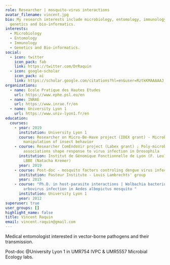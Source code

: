 ```yaml
---
role: Researcher | mosquito-virus interactions
avatar_filename: vincent.jpg
bio: My research interests include microbiology, entomology, immunology,
  genetics and bio-informatics.
interests:
  - Microbiology
  - Entomology
  - Immunology
  - Genetics and Bio-informatics.
social:
  - icon: twitter
    icon_pack: fab
    link: https://twitter.com/DrRaquin
  - icon: google-scholar
    icon_pack: ai
    link: https://scholar.google.com/citations?hl=en&user=RztkKMAAAAAJ
organizations:
  - name: Ecole Pratique des Hautes Etudes
    url: https://www.ephe.psl.eu/en
  - name: INRAE
    url: https://www.inrae.fr/en
  - name: University Lyon 1
    url: https://www.univ-lyon1.fr/en
education:
  courses:
    - year: 2019
      institution: University Lyon 1
      course: Researcher on Micro-Be-Have project (IDEX grant) - Microbial
        manipulation of insect behavior
    - course: Researcher ComEndoVir project (Labex grant) ; Poly-microbial
        associations shape response to virus infection in Drosophila
      institution: Institut de Génomique Fonctionnelle de Lyon (F. Leulier) - UMR5558
        LBBE (Natacha Kremer)
      year: 2019
    - course: Post-doc - mosquito factors controling dengue virus infection
      institution: Pasteur Institute - Louis Lambrechts' group
      year: 2015
    - course: "Ph.D. in host-parasite interactions | Wolbachia bacterium impacts
        arbovirus infection in Aedes albopictus mosquito "
      institution: University Lyon 1
      year: 2012
superuser: true
user_groups: []
highlight_name: false
title: Vincent Raquin
email: vincent.raquin@gmail.com
---
```

Medical entomologist interested in vector-borne pathogens and their transmission.

Post-doc @University Lyon 1 in UMR754 IVPC & UMR5557 Microbial Ecology labs.